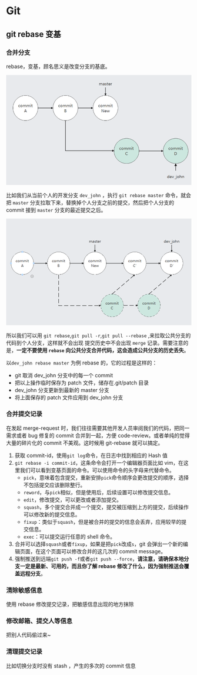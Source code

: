 # Git

## git rebase 变基

### 合并分支

rebase，变基，顾名思义是改变分支的基底。

![before git rebase](./img/git%20rebase%201.PNG)

比如我们从当前个人的开发分支 `dev_john` ，执行 `git rebase master` 命令，就会把 `master` 分支拉取下来，替换掉个人分支之前的提交，然后把个人分支的 commit 接到 `master` 分支的最近提交之后。

![after git rebase](./img//git%20rebase%202.PNG)

所以我们可以用 `git rebase`,`git pull -r`,`git pull --rebase` ,来拉取公共分支的代码到个人分支，这样就不会出现 提交历史中不会出现 `merge` 记录。需要注意的是，**一定不要使用 `rebase` 向公共分支合并代码，这会造成公共分支的历史丢失**。

以`dev_john rebase master` 为例 rebase 的，它的过程是这样的：

- git 取消 dev_john 分支中的每一个 commit
- 把以上操作临时保存为 patch 文件，储存在.git/patch 目录
- dev_john 分支更新到最新的 master 分支
- 将上面保存的 patch 文件应用到 dev_john 分支

### 合并提交记录

在发起 merge-request 时，我们往往需要其他开发人员审阅我们的代码，把同一需求或者 bug 修复的 commit 合并到一起，方便 code-review。或者单纯的觉得大量的碎片化的 commit 不美观。这时候用 git-rebase 就可以搞定。

1. 获取 commit-id，使用`git log`命令，在日志中找到相应的 Hash 值
2. `git rebase -i commit-id`，这条命令会打开一个编辑器页面比如 vim，在这里我们可以看到变基页面的命令。可以使用命令的头字母来代替命令。
   - `pick`，意味着包含提交，重新安排`pick`命令顺序会更改提交的顺序，选择不包括提交应该删除整行。
   - `reword`，与`pick`相似，但是使用后，后续设置可以修改提交信息。
   - `edit`，修改提交，可以更改或者添加提交。
   - `squash`，多个提交合并成一个提交，提交被压缩到上方的提交，后续操作可以修改新的提交信息。
   - `fixup`：类似于`squash`，但是被合并的提交的信息会丢弃，应用较早的提交信息。
   - `exec`：可以提交运行任意的 shell 命令。
3. 合并可以选择`squash`或者`fixup`，如果是把`pick`改成`s`，git 会弹出一个新的编辑页面，在这个页面可以修改合并的这几次的 commit message。
4. 强制推送到远端`git push -f`或者`git push --force`，**请注意，请确保本地分支一定是最新、可用的，而且你了解 rebase 修改了什么，因为强制推送会覆盖远程分支**。

### 清除敏感信息

使用 rebase 修改提交记录，把敏感信息出现的地方抹除

### 修改邮箱、提交人等信息

把别人代码偷过来~

### 清理提交记录

比如切换分支时没有 stash ，产生的多次的 commit 信息
